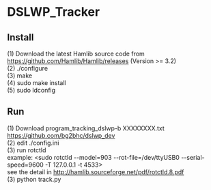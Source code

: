 DSLWP_Tracker
==========

Install
----------
(1) Download the latest Hamlib source code from <https://github.com/Hamlib/Hamlib/releases> (Version >= 3.2)  
(2) ./configure  
(3) make  
(4) sudo make install  
(5) sudo ldconfig  
  
Run  
----------
(1) Download program_tracking_dslwp-b XXXXXXXX.txt  
    <https://github.com/bg2bhc/dslwp_dev>  
(2) edit ./config.ini  
(3) run rotctld  
    example: <sudo rotctld --model=903 --rot-file=/dev/ttyUSB0 --serial-speed=9600 -T 127.0.0.1 -t 4533>  
    see the detail in <http://hamlib.sourceforge.net/pdf/rotctld.8.pdf>  
(3) python track.py  
